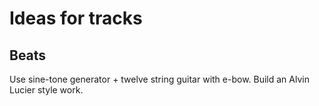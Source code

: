 # Ideas for tracks

## Beats
Use sine-tone generator + twelve string guitar with e-bow. Build an Alvin Lucier style work.
